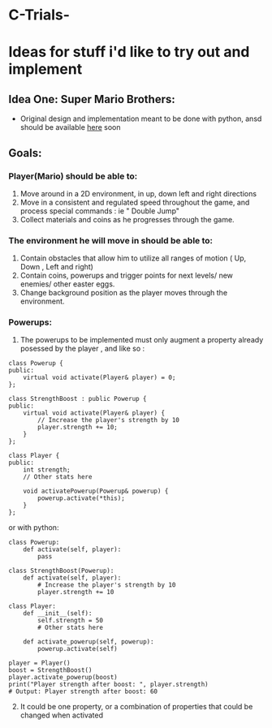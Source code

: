 # C-Trials-
# Ideas for stuff i'd like to try out and implement

## Idea One: Super Mario Brothers:
- Original design and implementation meant to be done with python, ansd should be available [here]() soon 
## Goals:
### Player(Mario) should be able to:
1. Move around in a 2D environment, in up, down left and right directions
2. Move in a consistent and regulated speed throughout the game, and process special commands : ie " Double Jump"
3. Collect materials and coins as he progresses through the game.

### The environment he will move in should be able to:
1. Contain obstacles that allow him to utilize all ranges of motion ( Up, Down , Left and right) 
2. Contain coins, powerups and trigger points for next levels/ new enemies/ other easter eggs.
3. Change background position as the player moves through the environment.

### Powerups:
1.  The powerups to be implemented must only augment a property  already posessed by  the player , and like so :
```
class Powerup {
public:
    virtual void activate(Player& player) = 0;
};

class StrengthBoost : public Powerup {
public:
    virtual void activate(Player& player) {
        // Increase the player's strength by 10
        player.strength += 10;
    }
};

class Player {
public:
    int strength;
    // Other stats here

    void activatePowerup(Powerup& powerup) {
        powerup.activate(*this);
    }
};

```

or with python:
```
class Powerup:
    def activate(self, player):
        pass

class StrengthBoost(Powerup):
    def activate(self, player):
        # Increase the player's strength by 10
        player.strength += 10

class Player:
    def __init__(self):
        self.strength = 50
        # Other stats here

    def activate_powerup(self, powerup):
        powerup.activate(self)

player = Player()
boost = StrengthBoost()
player.activate_powerup(boost)
print("Player strength after boost: ", player.strength)
# Output: Player strength after boost: 60

```
2. It could be one property, or a combination of properties that could be changed when activated
